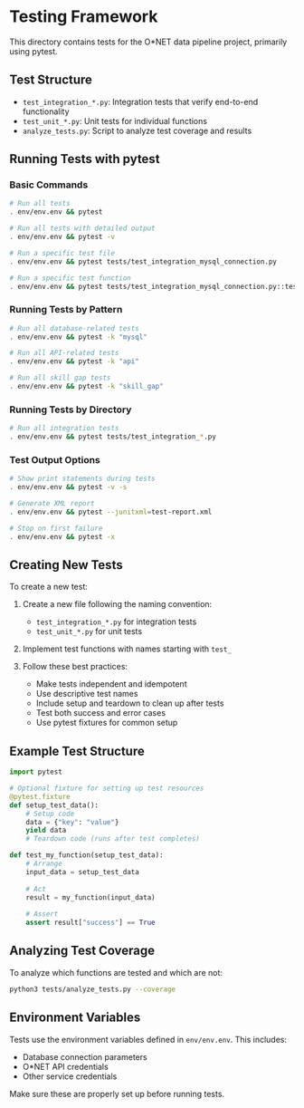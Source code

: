 # Testing Framework

This directory contains tests for the O*NET data pipeline project, primarily using pytest.

## Test Structure

- `test_integration_*.py`: Integration tests that verify end-to-end functionality
- `test_unit_*.py`: Unit tests for individual functions
- `analyze_tests.py`: Script to analyze test coverage and results

## Running Tests with pytest

### Basic Commands

```bash
# Run all tests
. env/env.env && pytest

# Run all tests with detailed output
. env/env.env && pytest -v

# Run a specific test file
. env/env.env && pytest tests/test_integration_mysql_connection.py

# Run a specific test function
. env/env.env && pytest tests/test_integration_mysql_connection.py::test_actual_mysql_connection
```

### Running Tests by Pattern

```bash
# Run all database-related tests
. env/env.env && pytest -k "mysql"

# Run all API-related tests
. env/env.env && pytest -k "api"

# Run all skill gap tests
. env/env.env && pytest -k "skill_gap"
```

### Running Tests by Directory

```bash
# Run all integration tests
. env/env.env && pytest tests/test_integration_*.py
```

### Test Output Options

```bash
# Show print statements during tests
. env/env.env && pytest -v -s

# Generate XML report
. env/env.env && pytest --junitxml=test-report.xml

# Stop on first failure
. env/env.env && pytest -x
```

## Creating New Tests

To create a new test:

1. Create a new file following the naming convention:
   - `test_integration_*.py` for integration tests
   - `test_unit_*.py` for unit tests

2. Implement test functions with names starting with `test_`

3. Follow these best practices:
   - Make tests independent and idempotent
   - Use descriptive test names
   - Include setup and teardown to clean up after tests
   - Test both success and error cases
   - Use pytest fixtures for common setup

## Example Test Structure

```python
import pytest

# Optional fixture for setting up test resources
@pytest.fixture
def setup_test_data():
    # Setup code
    data = {"key": "value"}
    yield data
    # Teardown code (runs after test completes)

def test_my_function(setup_test_data):
    # Arrange
    input_data = setup_test_data
    
    # Act
    result = my_function(input_data)
    
    # Assert
    assert result["success"] == True
```

## Analyzing Test Coverage

To analyze which functions are tested and which are not:

```bash
python3 tests/analyze_tests.py --coverage
```

## Environment Variables

Tests use the environment variables defined in `env/env.env`. This includes:

- Database connection parameters
- O*NET API credentials
- Other service credentials

Make sure these are properly set up before running tests. 